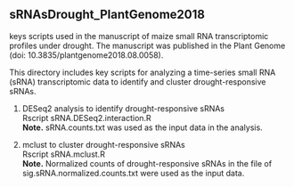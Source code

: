 ## sRNAsDrought_PlantGenome2018
keys scripts used in the manuscript of maize small RNA transcriptomic profiles under drought. The manuscript was published in the Plant Genome (doi: 10.3835/plantgenome2018.08.0058).

This directory includes key scripts for analyzing a time-series small RNA (sRNA) transcriptomic data to identify and cluster drought-responsive sRNAs.

1. DESeq2 analysis to identify drought-responsive sRNAs  
Rscript sRNA.DESeq2.interaction.R  
**Note.** sRNA.counts.txt was used as the input data in the analysis.


2. mclust to cluster drought-responsive sRNAs  
Rscript sRNA.mclust.R  
**Note.** Normalized counts of drought-responsive sRNAs in the file of sig.sRNA.normalized.counts.txt were used as the input data.
